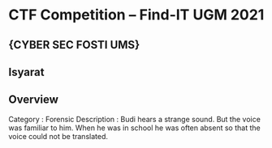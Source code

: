 # CTF Competition – Find-IT UGM 2021

## {CYBER SEC FOSTI UMS}

## Isyarat

## Overview
Category : Forensic
Description : Budi hears a strange sound. But the voice was familiar to him. When he was in school he was often absent so that the voice could not be translated.
